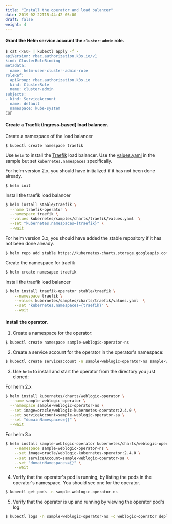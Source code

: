 ```yaml
---
title: "Install the operator and load balancer"
date: 2019-02-22T15:44:42-05:00
draft: false
weight: 4
---
```


#### Grant the Helm service account the `cluster-admin` role.

```bash
$ cat <<EOF | kubectl apply -f -
apiVersion: rbac.authorization.k8s.io/v1
kind: ClusterRoleBinding
metadata:
  name: helm-user-cluster-admin-role
roleRef:
  apiGroup: rbac.authorization.k8s.io
  kind: ClusterRole
  name: cluster-admin
subjects:
- kind: ServiceAccount
  name: default
  namespace: kube-system
EOF
```

#### Create a Traefik (Ingress-based) load balancer.

Create a namespace of the load balancer

```bash
$ kubectl create namespace traefik

```

Use `helm` to install the [Traefik](http://github.com/oracle/weblogic-kubernetes-operator/blob/master/kubernetes/samples/charts/traefik/README.md) load balancer. Use the [values.yaml](http://github.com/oracle/weblogic-kubernetes-operator/blob/master/kubernetes/samples/charts/traefik/values.yaml) in the sample but set `kubernetes.namespaces` specifically.

For helm version 2.x, you should have initialized if it has not been done already.

```bash
$ helm init
```

Install the traefik load balancer

```bash
$ helm install stable/traefik \
  --name traefik-operator \
  --namespace traefik \
  --values kubernetes/samples/charts/traefik/values.yaml  \
  --set "kubernetes.namespaces={traefik}" \
  --wait
```


For helm version 3.x, you should have added the stable repository if it has not been done already.

```bash
$ helm repo add stable https://kubernetes-charts.storage.googleapis.com/
```

Create the namespace for traefik

```bash
$ helm create namesapce traefik
```

Install the traefik load balancer

```bash
$ helm install traefik-operator stable/traefik \
    --namespace traefik \
    --values kubernetes/samples/charts/traefik/values.yaml  \
    --set "kubernetes.namespaces={traefik}" \
    --wait
```

#### Install the operator.

1.  Create a namespace for the operator:

```bash
$ kubectl create namespace sample-weblogic-operator-ns
```

2.	Create a service account for the operator in the operator's namespace:

```bash
$ kubectl create serviceaccount -n sample-weblogic-operator-ns sample-weblogic-operator-sa
```

3.  Use `helm` to install and start the operator from the directory you just cloned:	 

For helm 2.x
    
```bash
$ helm install kubernetes/charts/weblogic-operator \
  --name sample-weblogic-operator \
  --namespace sample-weblogic-operator-ns \
  --set image=oracle/weblogic-kubernetes-operator:2.4.0 \
  --set serviceAccount=sample-weblogic-operator-sa \
  --set "domainNamespaces={}" \
  --wait
```

For helm 3.x
        
```bash
$ helm install sample-weblogic-operator kubernetes/charts/weblogic-operator \
    --namespace sample-weblogic-operator-ns \
    --set image=oracle/weblogic-kubernetes-operator:2.4.0 \
    --set serviceAccount=sample-weblogic-operator-sa \
    --set "domainNamespaces={}" \
    --wait
```

4. Verify that the operator's pod is running, by listing the pods in the operator's namespace. You should see one for
 the operator.

```bash
$ kubectl get pods -n sample-weblogic-operator-ns
```

5.  Verify that the operator is up and running by viewing the operator pod's log:

```bash
$ kubectl logs -n sample-weblogic-operator-ns -c weblogic-operator deployments/weblogic-operator
```
